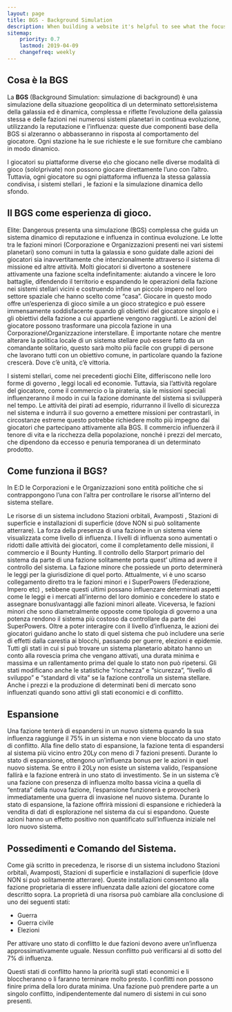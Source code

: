 ```yaml
---
layout: page
title: BGS - Background Simulation
description: When building a website it's helpful to see what the focus of your site is. This page is an example of how to show a website's focus.
sitemap:
    priority: 0.7
    lastmod: 2019-04-09
    changefreq: weekly
---
```

## Cosa è la BGS
La **BGS** (Background Simulation: simulazione di background) è una simulazione della situazione geopolitica di un determinato settore\sistema della galassia ed è dinamica, complessa e riflette l’evoluzione della galassia stessa e delle fazioni nei numerosi sistemi planetari in continua evoluzione, utilizzando la reputazione e l’influenza: queste due componenti base della BGS si alzeranno o abbasseranno in risposta al comportamento del giocatore. 
Ogni stazione ha le sue richieste e le sue forniture che cambiano in modo dinamico.

I giocatori su piattaforme diverse e\o che giocano nelle diverse modalità di gioco (solo\private) non possono giocare direttamente l’uno con l’altro. Tuttavia, ogni giocatore su ogni piattaforma influenza la stessa galassia condivisa, i sistemi stellari , le fazioni e la simulazione dinamica dello sfondo.

## Il BGS come esperienza di gioco.

Elite: Dangerous presenta una simulazione (BGS) complessa che guida un sistema dinamico di reputazione e influenza in continua evoluzione. 
Le lotte tra le fazioni minori (Corporazione e Organizzazioni presenti nei vari sistemi planetari) sono comuni in tutta la galassia e sono guidate dalle azioni dei giocatori sia inavvertitamente che intenzionalmente attraverso il sistema di missione ed altre attività. 
Molti giocatori si divertono a sostenere attivamente una fazione scelta indefinitamente: aiutando a vincere le loro battaglie, difendendo il territorio e espandendo le operazioni della fazione nei sistemi stellari vicini e costruendo infine un piccolo impero nel loro settore spaziale che hanno scelto come “casa”.
Giocare in questo modo offre un’esperienza di gioco simile a un gioco strategico e può essere immensamente soddisfacente quando gli obiettivi del giocatore singolo e i gli obiettivi della fazione a cui appartiene vengono raggiunti. 
Le azioni del giocatore possono trasformare una piccola fazione in una Corporazione\Organizzazione interstellare. 
È importante notare che mentre alterare la politica locale di un sistema stellare può essere fatto da un comandante solitario, questo sarà molto più facile con gruppi di persone che lavorano tutti con un obiettivo comune, in particolare quando la fazione crescerà. 
Dove c’è unità, c’è vittoria.

I sistemi stellari, come nei precedenti giochi Elite, differiscono nelle loro forme di governo , leggi locali ed economie. 
Tuttavia, sia l’attività regolare del giocatore, come il commercio o la pirateria, sia le missioni speciali influenzeranno il modo in cui la fazione dominante del sistema si svilupperà nel tempo. 
Le attività dei pirati ad esempio, ridurranno il livello di sicurezza nel sistema e indurrà il suo governo a emettere missioni per contrastarli, in circostanze estreme questo potrebbe richiedere molto più impegno dai giocatori che partecipano attivamente alla BGS. 
Il commercio influenzerà il tenore di vita e la ricchezza della popolazione, nonché i prezzi del mercato, che dipendono da eccesso e penuria temporanea di un determinato prodotto.

## Come funziona il BGS?

In E:D le Corporazioni e le Organizzazioni sono entità politiche che si contrappongono l’una con l’altra per controllare le risorse all’interno del sistema stellare.

Le risorse di un sistema includono Stazioni orbitali, Avamposti , Stazioni di superficie e installazioni di superficie (dove NON si può solitamente atterrare). 
La forza della presenza di una fazione in un sistema viene visualizzata come livello di influenza. 
I livelli di influenza sono aumentati o ridotti dalle attività dei giocatori, come il completamento delle missioni, il commercio e il Bounty Hunting. 
Il controllo dello Starport primario del sistema da parte di una fazione solitamente porta quest’ ultima ad avere il controllo del sistema.
La fazione minore che possiede un porto determinerà le leggi per la giurisdizione di quel porto.
Attualmente, vi è uno scarso collegamento diretto tra le fazioni minori e i SuperPowers (Federazione, Impero etc) , sebbene questi ultimi possano influenzare determinati aspetti come le leggi e i mercati all’interno del loro dominio e concedere lo stato e assegnare bonus\vantaggi alle fazioni minori alleate. 
Viceversa, le fazioni minori che sono diametralmente opposte come tipologia di governo a una potenza rendono il sistema più costoso da controllare da parte dei SuperPowers.
Oltre a poter interagire con il livello d’influenza, le azioni dei giocatori guidano anche lo stato di quel sistema che può includere una serie di effetti dalla carestia ai blocchi, passando per guerre, elezioni e epidemie.
Tutti gli stati in cui si può trovare un sistema planetario abitato hanno un conto alla rovescia prima che vengano attivati, una durata minima e massima e un rallentamento prima del quale lo stato non può ripetersi.
Gli stati modificano anche le statistiche “ricchezza” e “sicurezza”, “livello di sviluppo” e “standard di vita” se la fazione controlla un sistema stellare. Anche i prezzi e la produzione di determinati beni di mercato sono influenzati quando sono attivi gli stati economici e di conflitto.

## Espansione

Una fazione tenterà di espandersi in un nuovo sistema quando la sua influenza raggiunge il 75% in un sistema e non viene bloccato da uno stato di conflitto. Alla fine dello stato di espansione, la fazione tenta di espandersi al sistema più vicino entro 20Ly con meno di 7 fazioni presenti. Durante lo stato di espansione, ottengono un’influenza bonus per le azioni in quel nuovo sistema. Se entro il 20Ly non esiste un sistema valido, l’espansione fallirà e la fazione entrerà in uno stato di investimento.
Se in un sistema c’è una fazione con presenza di influenza molto bassa vicina a quella di “entrata” della nuova fazione, l’espansione funzionerà e provocherà immediatamente una guerra di invasione nel nuovo sistema. 
Durante lo stato di espansione, la fazione offrirà missioni di espansione e richiederà la vendita di dati di esplorazione nel sistema da cui si espandono. 
Queste azioni hanno un effetto positivo non quantificato sull’influenza iniziale nel loro nuovo sistema.

## Possedimenti e Comando del Sistema.

Come già scritto in precedenza, le risorse di un sistema includono Stazioni orbitali, Avamposti, Stazioni di superficie e installazioni di superficie (dove NON si può solitamente atterrare). 
Queste installazioni consentono alla fazione proprietaria di essere influenzata dalle azioni del giocatore come descritto sopra.
La proprietà di una risorsa può cambiare alla conclusione di uno dei seguenti stati:

- Guerra
- Guerra civile
- Elezioni

Per attivare uno stato di conflitto le due fazioni devono avere un’influenza approssimativamente uguale.
Nessun conflitto può verificarsi al di sotto del 7% di influenza.

Questi stati di conflitto hanno la priorità sugli stati economici e li bloccheranno o li faranno terminare molto presto. 
I conflitti non possono finire prima della loro durata minima. 
Una fazione può prendere parte a un singolo conflitto, indipendentemente dal numero di sistemi in cui sono presenti.